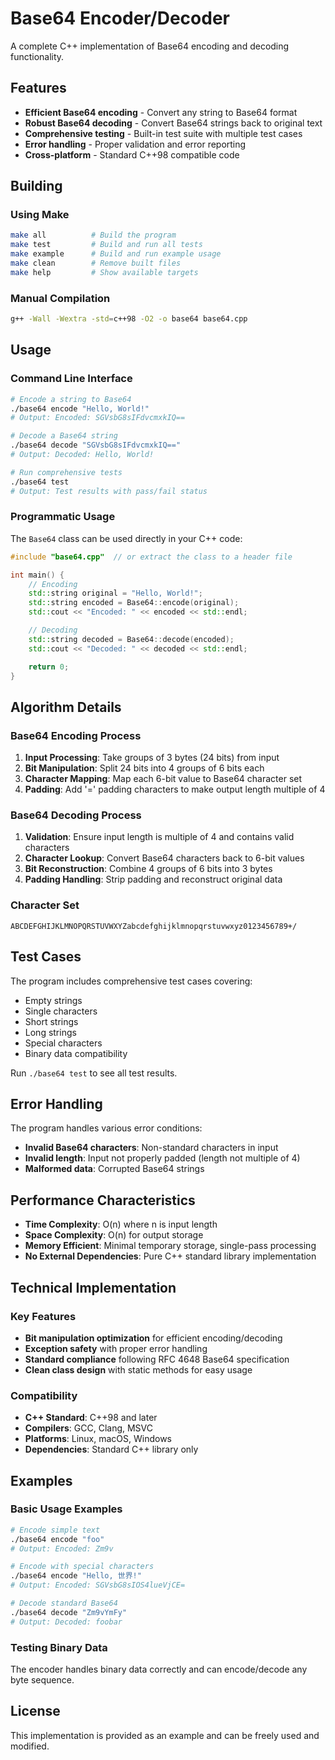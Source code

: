 # Base64 Encoder/Decoder

A complete C++ implementation of Base64 encoding and decoding functionality.

## Features

- **Efficient Base64 encoding** - Convert any string to Base64 format
- **Robust Base64 decoding** - Convert Base64 strings back to original text
- **Comprehensive testing** - Built-in test suite with multiple test cases
- **Error handling** - Proper validation and error reporting
- **Cross-platform** - Standard C++98 compatible code

## Building

### Using Make
```bash
make all          # Build the program
make test         # Build and run all tests
make example      # Build and run example usage
make clean        # Remove built files
make help         # Show available targets
```

### Manual Compilation
```bash
g++ -Wall -Wextra -std=c++98 -O2 -o base64 base64.cpp
```

## Usage

### Command Line Interface

```bash
# Encode a string to Base64
./base64 encode "Hello, World!"
# Output: Encoded: SGVsbG8sIFdvcmxkIQ==

# Decode a Base64 string
./base64 decode "SGVsbG8sIFdvcmxkIQ=="
# Output: Decoded: Hello, World!

# Run comprehensive tests
./base64 test
# Output: Test results with pass/fail status
```

### Programmatic Usage

The `Base64` class can be used directly in your C++ code:

```cpp
#include "base64.cpp"  // or extract the class to a header file

int main() {
    // Encoding
    std::string original = "Hello, World!";
    std::string encoded = Base64::encode(original);
    std::cout << "Encoded: " << encoded << std::endl;

    // Decoding
    std::string decoded = Base64::decode(encoded);
    std::cout << "Decoded: " << decoded << std::endl;

    return 0;
}
```

## Algorithm Details

### Base64 Encoding Process

1. **Input Processing**: Take groups of 3 bytes (24 bits) from input
2. **Bit Manipulation**: Split 24 bits into 4 groups of 6 bits each
3. **Character Mapping**: Map each 6-bit value to Base64 character set
4. **Padding**: Add '=' padding characters to make output length multiple of 4

### Base64 Decoding Process

1. **Validation**: Ensure input length is multiple of 4 and contains valid characters
2. **Character Lookup**: Convert Base64 characters back to 6-bit values
3. **Bit Reconstruction**: Combine 4 groups of 6 bits into 3 bytes
4. **Padding Handling**: Strip padding and reconstruct original data

### Character Set

```
ABCDEFGHIJKLMNOPQRSTUVWXYZabcdefghijklmnopqrstuvwxyz0123456789+/
```

## Test Cases

The program includes comprehensive test cases covering:

- Empty strings
- Single characters
- Short strings
- Long strings
- Special characters
- Binary data compatibility

Run `./base64 test` to see all test results.

## Error Handling

The program handles various error conditions:

- **Invalid Base64 characters**: Non-standard characters in input
- **Invalid length**: Input not properly padded (length not multiple of 4)
- **Malformed data**: Corrupted Base64 strings

## Performance Characteristics

- **Time Complexity**: O(n) where n is input length
- **Space Complexity**: O(n) for output storage
- **Memory Efficient**: Minimal temporary storage, single-pass processing
- **No External Dependencies**: Pure C++ standard library implementation

## Technical Implementation

### Key Features

- **Bit manipulation optimization** for efficient encoding/decoding
- **Exception safety** with proper error handling
- **Standard compliance** following RFC 4648 Base64 specification
- **Clean class design** with static methods for easy usage

### Compatibility

- **C++ Standard**: C++98 and later
- **Compilers**: GCC, Clang, MSVC
- **Platforms**: Linux, macOS, Windows
- **Dependencies**: Standard C++ library only

## Examples

### Basic Usage Examples

```bash
# Encode simple text
./base64 encode "foo"
# Output: Encoded: Zm9v

# Encode with special characters
./base64 encode "Hello, 世界!"
# Output: Encoded: SGVsbG8sIOS4lueVjCE=

# Decode standard Base64
./base64 decode "Zm9vYmFy"
# Output: Decoded: foobar
```

### Testing Binary Data

The encoder handles binary data correctly and can encode/decode any byte sequence.

## License

This implementation is provided as an example and can be freely used and modified.